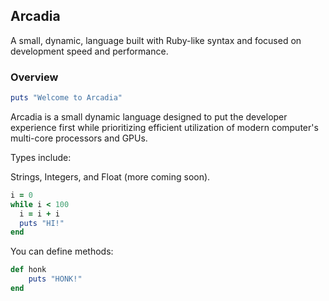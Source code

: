 ## Arcadia

A small, dynamic, language built with Ruby-like syntax and focused on development speed and performance.

### Overview

```RUBY
puts "Welcome to Arcadia"
```

Arcadia is a small dynamic language designed to put the developer experience first while prioritizing efficient utilization of modern computer's multi-core processors and GPUs.

Types include:

Strings, Integers, and Float (more coming soon).

```RUBY
i = 0
while i < 100
  i = i + i
  puts "HI!"
end
``` 

You can define methods:

```RUBY
def honk
    puts "HONK!"
end
```
